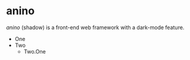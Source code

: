 # anino
*anino* (shadow) is a front-end web framework with a dark-mode feature.

* One
* Two
  * Two.One
